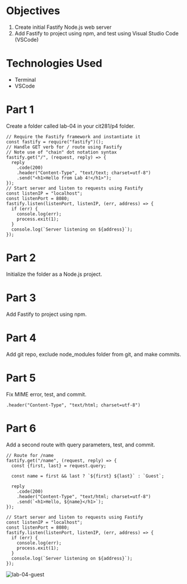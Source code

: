 # Objectives
1. Create initial Fastify Node.js web server
2. Add Fastify to project using npm, and test using Visual Studio Code (VSCode)

# Technologies Used
- Terminal
- VSCode

# Part 1
Create a folder called lab-04 in your cit281/p4 folder.
```
// Require the Fastify framework and instantiate it
const fastify = require("fastify")();
// Handle GET verb for / route using Fastify
// Note use of "chain" dot notation syntax
fastify.get("/", (request, reply) => {
  reply
    .code(200)
    .header("Content-Type", "text/text; charset=utf-8")
    .send("<h1>Hello from Lab 4!</h1>");
});
// Start server and listen to requests using Fastify
const listenIP = "localhost";
const listenPort = 8080;
fastify.listen(listenPort, listenIP, (err, address) => {
  if (err) {
    console.log(err);
    process.exit(1);
  }
  console.log(`Server listening on ${address}`);
});
```

# Part 2
Initialize the folder as a Node.js project.

# Part 3
Add Fastify to project using npm.

# Part 4
Add git repo, exclude node_modules folder from git, and make commits. 

# Part 5
Fix MIME error, test, and commit.
```
.header("Content-Type", "text/html; charset=utf-8")
```

# Part 6
Add a second route with query parameters, test, and commit.
```
// Route for /name
fastify.get("/name", (request, reply) => {
  const {first, last} = request.query;

  const name = first && last ? `${first} ${last}` : `Guest`;

  reply
    .code(200)
    .header("Content-Type", "text/html; charset=utf-8")
    .send(`<h1>Hello, ${name}</h1>`);
});

// Start server and listen to requests using Fastify
const listenIP = "localhost";
const listenPort = 8080;
fastify.listen(listenPort, listenIP, (err, address) => {
  if (err) {
    console.log(err);
    process.exit(1);
  }
  console.log(`Server listening on ${address}`);
});
```

![lab-04-guest](https://user-images.githubusercontent.com/83732149/120247575-d8665e80-c228-11eb-9ead-05ecb99e4412.png)

